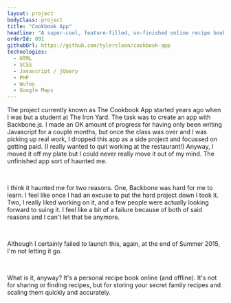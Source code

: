 ```yaml
---
layout: project
bodyClass: project
title: "Cookbook App"
headline: "A super-cool, feature-filled, un-finished online recipe book"
orderId: 001
githubUrl: https://github.com/tylersloan/cookbook-app
technologies:
  - HTML
  - SCSS
  - Javascript / jQuery
  - PHP
  - Wufoo
  - Google Maps
---
```


The project currently known as The Cookbook App started years ago when I was but a student at The Iron Yard. The task was to create an app with Backbone.js. I made an OK amount of progress for having only been writing Javascript for a couple months, but once the class was over and I was picking up real work, I dropped this app as a side project and focussed on getting paid. (I really wanted to quit working at the restaurant!) Anyway, I moved it off my plate but I could never really move it out of my mind. The unfinished app sort of haunted me.

<br />

I think it haunted me for two reasons. One, Backbone was hard for me to learn. I feel like once I had an excuse to put the hard project down I took it. Two, I really liked working on it, and a few people were actually looking forward to suing it. I feel like a bit of a failure because of both of said reasons and I can't let that be anymore.

<br />

Although I certainly failed to launch this, again, at the end of Summer 2015, I'm not letting it go.

<br />

What is it, anyway? It's a personal recipe book online (and offline). It's not for sharing or finding recipes, but for storing your secret family recipes and scaling them quickly and accurately.
